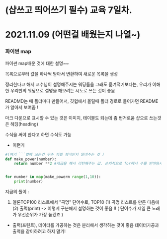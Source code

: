 # (샵쓰고 띄어쓰기 필수) 교육 7일차. 
# 2021.11.09 (어떤걸 배웠는지 나열~)

### 파이썬 map 
파이썬 map배운 것에 대한 설명~~


목록으로부터 값을 하나씩 받아서 변환하여
새로운 목록을 생성

정리한다고 해서 교수님이 설명해주시는 워딩들을 그래도 옮겨적기보다는,
우리가 이해한 우리만의 워딩으로 설명을 해보려는 시도로 쓰는 것이 좋음 

READMD는 매 폴더마다 만들어서,
깃헙에서 올릴때 폴더 경로로 들어가면 README가 알아서 보여줌 ! 

마크 다운으로 표시할 수 있는 것은 이미지, 테이블도 되는데 좀 번거로움
샵으로 쓰는것은 헤딩(heading)

수식을 써야 한다고 하면 수식도 가능
+ 이런거 



```python 
#(여기 ```옆에 쓰는건 무슨 파일 형식인지 알려주는 것 )
def make_power(number):
    return number **2 #제곱을 해서 리턴해주는 값. 순차적으로 for에서 수를 받아와서 리턴해주는 것 


for number in map(make_powerm range(1,10)):
    print(number)


``` 

지금의 풀이 :
1. 멜론TOP100 리스트에서 "곡명" 단어수로,  TOP10 
(1) 곡명 리스트를 만든 다음에 
(2) 출력(print) -> 이렇게 구분해서 설명하는 것이 좋음 !! 
( 단어수가 제일 큰 노래가 우선순위가 가장 높겠죠 )


- 출력(프린트), 데이터를 가공하는 것은 분리해서 생각하는 것이 좋음
데이터가공과 출력을 같이하려고 하지 말기! 

